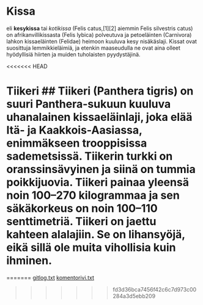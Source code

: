 # Kissa
eli **kesykissa** tai *kotikissa* (Felis catus,[1][2] aiemmin Felis silvestris catus) on afrikanvillikissasta (Felis lybica) polveutuva ja petoeläinten (Carnivora) lahkon kissaeläinten (Felidae) heimoon kuuluva kesy nisäkäslaji. Kissat ovat suosittuja lemmikkieläimiä, ja etenkin maaseudulla ne ovat aina olleet hyödyllisiä hiirten ja muiden tuholaisten pyydystäjinä.

<<<<<<< HEAD
# Tiikeri ## Tiikeri (Panthera tigris) on suuri Panthera-sukuun kuuluva uhanalainen kissaeläinlaji, joka elää Itä- ja Kaakkois-Aasiassa, enimmäkseen trooppisissa sademetsissä. Tiikerin turkki on oranssinsävyinen ja siinä on tummia poikkijuovia. Tiikeri painaa yleensä noin 100–270 kilogrammaa ja sen säkäkorkeus on noin 100–110 senttimetriä. Tiikeri on jaettu kahteen alalajiin. Se on lihansyöjä, eikä sillä ole muita vihollisia kuin ihminen.

=======
[gitlog.txt](https://github.com/jjuliacaroline/ot-harkka/blob/master/laskarit/viikko1/gitlog.txt)
[komentorivi.txt](https://github.com/jjuliacaroline/ot-harkka/blob/master/laskarit/viikko1/komentorivi.txt)
>>>>>>> fd3d36bca7456f42c6c7d973c00284a3d5ebb209
